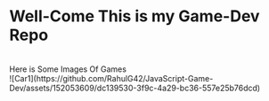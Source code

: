 # Well-Come This is my Game-Dev Repo
<br>
Here is Some Images Of Games
<br>
![Car1](https://github.com/RahulG42/JavaScript-Game-Dev/assets/152053609/dc139530-3f9c-4a29-bc36-557e25b76dcd)

